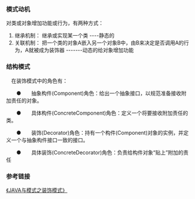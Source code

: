 ### 模式动机

对类或对象增加功能或行为，有两种方式：    
1. 继承机制：      继承或实现某一个类  ----静态的
2. 关联机制：      把一个类的对象A嵌入另一个对象B中，由B来决定是否调用A的行为，A就被成为装饰器     -------动态的给对象增加功能

### 结构模式   

　在装饰模式中的角色有：

　　●　　抽象构件(Component)角色：给出一个抽象接口，以规范准备接收附加责任的对象。

　　●　　具体构件(ConcreteComponent)角色：定义一个将要接收附加责任的类。

　　●　　装饰(Decorator)角色：持有一个构件(Component)对象的实例，并定义一个与抽象构件接口一致的接口。

　　●　　具体装饰(ConcreteDecorator)角色：负责给构件对象“贴上”附加的责任

### 参考链接

[《JAVA与模式之装饰模式》](https://www.cnblogs.com/java-my-life/archive/2012/04/20/2455726.html)



